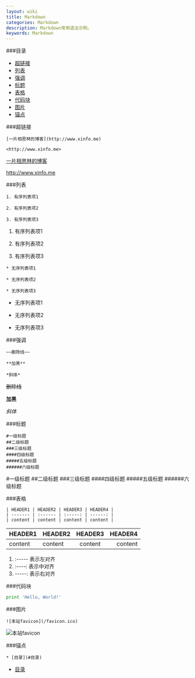 ```yaml
---
layout: wiki
title: Markdown
categories: Markdown
description: Markdown常用语法示例。
keywords: Markdown
---
```


###目录

* [超链接](#超链接)
* [列表](#列表)
* [强调](#强调)
* [标题](#标题)
* [表格](#表格)
* [代码块](#代码块)
* [图片](#图片)
* [锚点](#锚点)

###超链接

```
[一片相思林的博客](http://www.xinfo.me)

<http://www.xinfo.me>
```

[一片相思林的博客](http://www.xinfo.me)  

<http://www.xinfo.me>

###列表

```
1. 有序列表项1

2. 有序列表项2

3. 有序列表项3
```

1. 有序列表项1

2. 有序列表项2

3. 有序列表项3

```
* 无序列表项1

* 无序列表项2

* 无序列表项3
```

* 无序列表项1

* 无序列表项2

* 无序列表项3

###强调

```
~~删除线~~

**加黑**

*斜体*
```

~~删除线~~

**加黑**

*斜体*

###标题

```
#一级标题
##二级标题
###三级标题
####四级标题
#####五级标题
######六级标题
```

#一级标题
##二级标题
###三级标题
####四级标题
#####五级标题
######六级标题

###表格

```
| HEADER1 | HEADER2 | HEADER3 | HEADER4 |
| ------- | :------ | :-----: | ------: |
| content | content | content | content |
```

| HEADER1 | HEADER2 | HEADER3 | HEADER4 |
| ------- | :------ | :-----: | ------: |
| content | content | content | content |

1. :----- 表示左对齐
2. :----: 表示中对齐
3. -----: 表示右对齐

###代码块

```python
print 'Hello, World!'
```

###图片

```
![本站favicon](/favicon.ico)
```

![本站favicon](/favicon.ico)

###锚点

```
* [目录](#目录)
```

* [目录](#目录)
